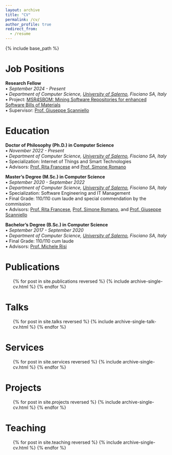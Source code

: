 ```yaml
---
layout: archive
title: "CV"
permalink: /cv/
author_profile: true
redirect_from:
  - /resume
---
```


{% include base_path %}


Job Positions
======
**Research Fellow**<br/>
• _September 2024 - Present<br/>_
• _Department of Computer Science, [University of Salerno](https://web.unisa.it/en/university), Fisciano SA, Italy_<br/>
• Project: [MSR4SBOM: Mining Software Repositories for enhanced Software Bills of Materials](https://sabato-nocera.github.io/projects/msr4sbom)<br/>
• Supervisor: [Prof. Giuseppe Scanniello](https://sites.google.com/view/prof-giuseppe-scanniello/home)
 
Education
======
**Doctor of Philosophy (Ph.D.) in Computer Science**<br/>
• _November 2022 - Present<br/>_
• _Department of Computer Science, [University of Salerno](https://web.unisa.it/en/university), Fisciano SA, Italy_<br/>
• Specialization: Internet of Things and Smart Technologies<br/>
• Advisors: [Prof. Rita Francese](https://docenti.unisa.it/004763/home) and [Prof. Simone Romano](https://sites.google.com/view/simoneromano/home?authuser=0)

**Master’s Degree (M.Sc.) in Computer Science**<br/>
• _September 2020 - September 2022<br/>_
• _Department of Computer Science, [University of Salerno](https://web.unisa.it/en/university), Fisciano SA, Italy_<br/>
• Specialization: Software Engineering and IT Management<br/>
• Final Grade: 110/110 cum laude and special commendation by the commission<br/>
• Advisors: [Prof. Rita Francese](https://docenti.unisa.it/004763/home), [Prof. Simone Romano](https://sites.google.com/view/simoneromano/home?authuser=0), and [Prof. Giuseppe Scanniello](https://sites.google.com/view/prof-giuseppe-scanniello/home)

**Bachelor’s Degree (B.Sc.) in Computer Science**<br/>
• _September 2017 - September 2020<br/>_
• _Department of Computer Science, [University of Salerno](https://web.unisa.it/en/university), Fisciano SA, Italy_<br/>
• Final Grade: 110/110 cum laude<br/>
• Advisors: [Prof. Michele Risi](https://docenti.unisa.it/005637/home)


Publications
======
  <ul>{% for post in site.publications reversed %}
    {% include archive-single-cv.html %}
  {% endfor %}</ul>

  
Talks
======
  <ul>{% for post in site.talks reversed %}
    {% include archive-single-talk-cv.html  %}
  {% endfor %}</ul>

  
Services
======
  <ul>{% for post in site.services reversed %}
    {% include archive-single-cv.html  %}
  {% endfor %}</ul>
  
Projects
======
  <ul>{% for post in site.projects reversed %}
    {% include archive-single-cv.html  %}
  {% endfor %}</ul>

  
Teaching
======
  <ul>{% for post in site.teaching reversed %}
    {% include archive-single-cv.html %}
  {% endfor %}</ul>

